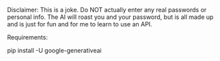 Disclaimer:
This is a joke. Do NOT actually enter any real passwords or personal info.
The AI will roast you and your password, but is all made up and is just for fun and for me to learn to use an API.

Requirements:

pip install -U google-generativeai

